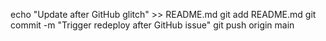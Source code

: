 echo "Update after GitHub glitch" >> README.md
git add README.md
git commit -m "Trigger redeploy after GitHub issue"
git push origin main
